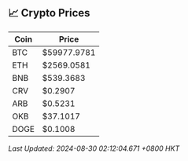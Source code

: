 ## 📈 Crypto Prices

| Coin | Price |
| ---- | ----- |
| BTC | $59977.9781 |
| ETH | $2569.0581 |
| BNB | $539.3683 |
| CRV | $0.2907 |
| ARB | $0.5231 |
| OKB | $37.1017 |
| DOGE | $0.1008 |

_Last Updated: 2024-08-30 02:12:04.671 +0800 HKT_